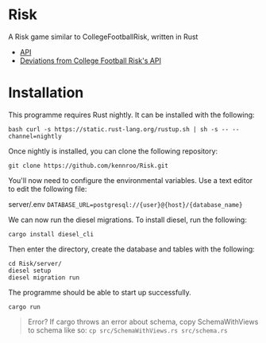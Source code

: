 # Risk
A Risk game similar to CollegeFootballRisk, written in Rust

- [API](/documentation/API.md)
- [Deviations from College Football Risk's API](/documentation/DEVIATIONS.md)

# Installation
This programme requires Rust nightly. It can be installed with the following:

```bash curl -s https://static.rust-lang.org/rustup.sh | sh -s -- --channel=nightly```

Once nightly is installed, you can clone the following repository:

```git clone https://github.com/kennroo/Risk.git```

You'll now need to configure the environmental variables. Use a text editor to edit the following file:

server/.env
	 ```
	 DATABASE_URL=postgresql://{user}@{host}/{database_name}
	 ```

We can now run the diesel migrations. To install diesel, run the following:

`cargo install diesel_cli`

Then enter the directory, create the database and tables with the following:
```
cd Risk/server/
diesel setup
diesel migration run
```
The programme should be able to start up successfully.

`cargo run`
>Error?
>If cargo throws an error about schema, copy SchemaWithViews to schema like so:
`cp src/SchemaWithViews.rs src/schema.rs`
